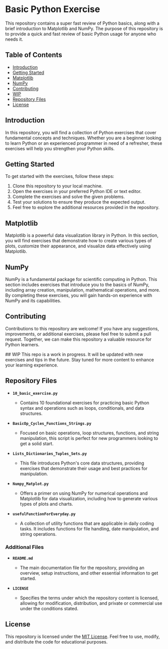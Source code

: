 # Basic Python Exercise
This repository contains a super fast review of Python basics, along with a brief introduction to Matplotlib and NumPy. The purpose of this repository is to provide a quick and fast review of basic Python usage for anyone who needs it.

## Table of Contents

- [Introduction](#introduction)
- [Getting Started](#getting-started)
- [Matplotlib](#matplotlib)
- [NumPy](#numpy)
- [Contributing](#contributing)
- [WIP](#WIP) 
- [Repository Files](#repository-files)
- [License](#license)

## Introduction

In this repository, you will find a collection of Python exercises that cover fundamental concepts and techniques. Whether you are a beginner looking to learn Python or an experienced programmer in need of a refresher, these exercises will help you strengthen your Python skills.

## Getting Started

To get started with the exercises, follow these steps:

1. Clone this repository to your local machine.
2. Open the exercises in your preferred Python IDE or text editor.
3. Complete the exercises and solve the given problems.
4. Test your solutions to ensure they produce the expected output.
5. Feel free to explore the additional resources provided in the repository.

## Matplotlib

Matplotlib is a powerful data visualization library in Python. In this section, you will find exercises that demonstrate how to create various types of plots, customize their appearance, and visualize data effectively using Matplotlib.

## NumPy

NumPy is a fundamental package for scientific computing in Python. This section includes exercises that introduce you to the basics of NumPy, including array creation, manipulation, mathematical operations, and more. By completing these exercises, you will gain hands-on experience with NumPy and its capabilities.

## Contributing

Contributions to this repository are welcome! If you have any suggestions, improvements, or additional exercises, please feel free to submit a pull request. Together, we can make this repository a valuable resource for Python learners.

## WIP
This repo is a work in progress. It will be updated with new exercises and tips in the future. Stay tuned for more content to enhance your learning experience.

## Repository Files

- **`10_basic_exercise.py`**
  - Contains 10 foundational exercises for practicing basic Python syntax and operations such as loops, conditionals, and data structures.

- **`BasicOp_Cycles_Functions_Strings.py`**
  - Focused on basic operations, loop structures, functions, and string manipulation, this script is perfect for new programmers looking to get a solid start.

- **`Lists_Dictionaries_Tuples_Sets.py`**
  - This file introduces Python's core data structures, providing exercises that demonstrate their usage and best practices for manipulation.

- **`Numpy_Matplot.py`**
  - Offers a primer on using NumPy for numerical operations and Matplotlib for data visualization, including how to generate various types of plots and charts.

- **`usefulFunctionForEveryday.py`**
  - A collection of utility functions that are applicable in daily coding tasks. It includes functions for file handling, date manipulation, and string operations.


### Additional Files

- **`README.md`**
  - The main documentation file for the repository, providing an overview, setup instructions, and other essential information to get started.

- **`LICENSE`**
  - Specifies the terms under which the repository content is licensed, allowing for modification, distribution, and private or commercial use under the conditions stated.


## License

This repository is licensed under the [MIT License](LICENSE). Feel free to use, modify, and distribute the code for educational purposes.
